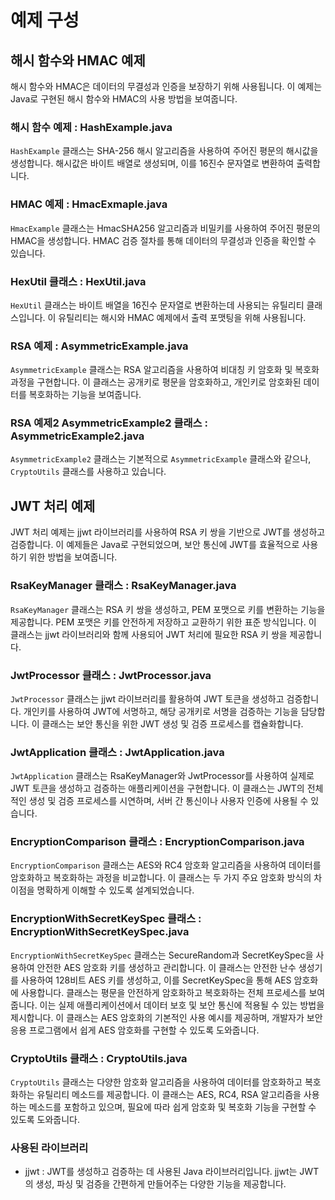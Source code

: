 # 예제 구성

## 해시 함수와 HMAC 예제

해시 함수와 HMAC은 데이터의 무결성과 인증을 보장하기 위해 사용됩니다. 이 예제는 Java로 구현된 해시 함수와 HMAC의 사용 방법을 보여줍니다.

### 해시 함수 예제 : HashExample.java

`HashExample` 클래스는 SHA-256 해시 알고리즘을 사용하여 주어진 평문의 해시값을 생성합니다.
해시값은 바이트 배열로 생성되며, 이를 16진수 문자열로 변환하여 출력합니다.

### HMAC 예제 : HmacExmaple.java

`HmacExample` 클래스는 HmacSHA256 알고리즘과 비밀키를 사용하여 주어진 평문의 HMAC을 생성합니다.
HMAC 검증 절차를 통해 데이터의 무결성과 인증을 확인할 수 있습니다.

### HexUtil 클래스 : HexUtil.java

`HexUtil` 클래스는 바이트 배열을 16진수 문자열로 변환하는데 사용되는 유틸리티 클래스입니다.
이 유틸리티는 해시와 HMAC 예제에서 출력 포맷팅을 위해 사용됩니다.

### RSA 예제 : AsymmetricExample.java

`AsymmetricExample` 클래스는 RSA 알고리즘을 사용하여 비대칭 키 암호화 및 복호화 과정을 구현합니다. 이 클래스는 공개키로 평문을 암호화하고, 개인키로 암호화된 데이터를 복호화하는 기능을 보여줍니다.

### RSA 예제2 AsymmetricExample2 클래스 : AsymmetricExample2.java

`AsymmetricExample2` 클래스는 기본적으로 `AsymmetricExample` 클래스와 같으나, `CryptoUtils` 클래스를 사용하고 있습니다.

## JWT 처리 예제

JWT 처리 예제는 jjwt 라이브러리를 사용하여 RSA 키 쌍을 기반으로 JWT를 생성하고 검증합니다. 이 예제들은 Java로 구현되었으며, 보안 통신에 JWT를 효율적으로 사용하기 위한 방법을 보여줍니다.

### RsaKeyManager 클래스 : RsaKeyManager.java

`RsaKeyManager` 클래스는 RSA 키 쌍을 생성하고, PEM 포맷으로 키를 변환하는 기능을 제공합니다. PEM 포맷은 키를 안전하게 저장하고 교환하기 위한 표준 방식입니다. 이 클래스는 jjwt 라이브러리와 함께 사용되어 JWT 처리에 필요한 RSA 키 쌍을 제공합니다.

### JwtProcessor 클래스 : JwtProcessor.java

`JwtProcessor` 클래스는 jjwt 라이브러리를 활용하여 JWT 토큰을 생성하고 검증합니다. 개인키를 사용하여 JWT에 서명하고, 해당 공개키로 서명을 검증하는 기능을 담당합니다. 이 클래스는 보안 통신을 위한 JWT 생성 및 검증 프로세스를 캡슐화합니다.

### JwtApplication 클래스 : JwtApplication.java

`JwtApplication` 클래스는 RsaKeyManager와 JwtProcessor를 사용하여 실제로 JWT 토큰을 생성하고 검증하는 애플리케이션을 구현합니다. 이 클래스는 JWT의 전체적인 생성 및 검증 프로세스를 시연하며, 서버 간 통신이나 사용자 인증에 사용될 수 있습니다.

### EncryptionComparison 클래스 : EncryptionComparison.java

`EncryptionComparison` 클래스는 AES와 RC4 암호화 알고리즘을 사용하여 데이터를 암호화하고 복호화하는 과정을 비교합니다. 이 클래스는 두 가지 주요 암호화 방식의 차이점을 명확하게 이해할 수 있도록 설계되었습니다.

### EncryptionWithSecretKeySpec 클래스 : EncryptionWithSecretKeySpec.java

`EncryptionWithSecretKeySpec` 클래스는 SecureRandom과 SecretKeySpec을 사용하여 안전한 AES 암호화 키를 생성하고 관리합니다. 이 클래스는 안전한 난수 생성기를 사용하여 128비트 AES 키를 생성하고, 이를 SecretKeySpec을 통해 AES 암호화에 사용합니다. 클래스는 평문을 안전하게 암호화하고 복호화하는 전체 프로세스를 보여줍니다. 이는 실제 애플리케이션에서 데이터 보호 및 보안 통신에 적용될 수 있는 방법을 제시합니다. 이 클래스는 AES 암호화의 기본적인 사용 예시를 제공하며, 개발자가 보안 응용 프로그램에서 쉽게 AES 암호화를 구현할 수 있도록 도와줍니다.

### CryptoUtils 클래스 : CryptoUtils.java

`CryptoUtils` 클래스는 다양한 암호화 알고리즘을 사용하여 데이터를 암호화하고 복호화하는 유틸리티 메소드를 제공합니다. 이 클래스는 AES, RC4, RSA 알고리즘을 사용하는 메소드를 포함하고 있으며, 필요에 따라 쉽게 암호화 및 복호화 기능을 구현할 수 있도록 도와줍니다.

### 사용된 라이브러리

- jjwt : JWT를 생성하고 검증하는 데 사용된 Java 라이브러리입니다. jjwt는 JWT의 생성, 파싱 및 검증을 간편하게 만들어주는 다양한 기능을 제공합니다.

